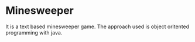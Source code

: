 # Minesweeper
It is a text based minesweeper game.
The approach used is object oritented programming with java.
